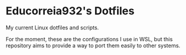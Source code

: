 # Educorreia932's Dotfiles

My current Linux dotfiles and scripts.

For the moment, these are the configurations I use in WSL, but this repository aims to provide a way to port them easily to other systems.
